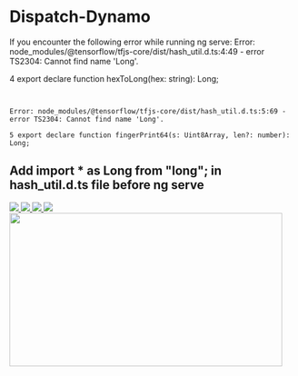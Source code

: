 # Dispatch-Dynamo
If you encounter the following error while running ng serve:
Error: node_modules/@tensorflow/tfjs-core/dist/hash_util.d.ts:4:49 - error TS2304: Cannot find name 'Long'.

4 export declare function hexToLong(hex: string): Long;
~~~~


Error: node_modules/@tensorflow/tfjs-core/dist/hash_util.d.ts:5:69 - error TS2304: Cannot find name 'Long'.

5 export declare function fingerPrint64(s: Uint8Array, len?: number): Long;
~~~~
## Add import * as Long from "long"; in hash_util.d.ts file before ng serve
<a href="https://s10.gifyu.com/images/homedf4c4bab03fd9fc4.gif">



<img src="https://s10.gifyu.com/images/Video_230314132832.gif">
<img src="https://s2.gifyu.com/images/Video_230314133930.gif">
<img src="https://s10.gifyu.com/images/Video_230314134518.gif">

<img src="https://s2.gifyu.com/images/Video_230314134831Segment1.gif" >
<img src="https://s2.gifyu.com/images/Video_230314134831Segment1-2.gif" width="480" height="270" frameBorder="0" class="giphy-embed" allowFullScreen>


